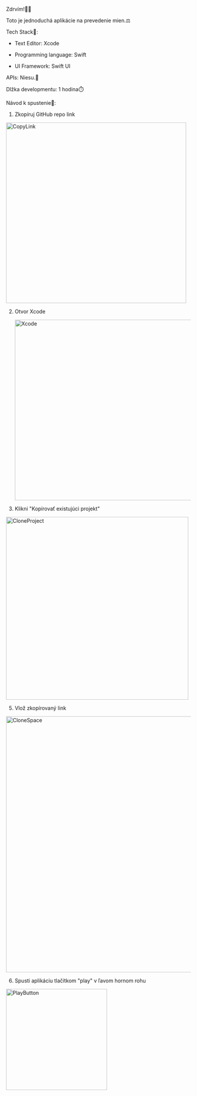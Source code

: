 Zdrvím!🙋‍♂️

Toto je jednoduchá aplikácie na prevedenie mien.⚖️

Tech Stack📒:

- Text Editor: Xcode

- Programming language: Swift

- UI Framework: Swift UI

APIs: Niesu.🚫

Dlžka developmentu: 1 hodina⏱️

Návod k spustenie📜:

1. Zkopíruj GitHub repo link

<img width="491" alt="CopyLink" src="https://github.com/Andre-zukko/CurrencyTransfer/assets/145490579/fcd5cd77-718a-4271-879d-ed931fccbfc8">

2. Otvor Xcode
   
   <img width="491" alt="Xcode" src="https://github.com/Andre-zukko/CurrencyTransfer/assets/145490579/4e757bd4-562b-4355-8f57-a256ba43c1cc">
   
3. Klikni "Kopírovať existujúci projekt"

<img width="497" alt="CloneProject" src="https://github.com/Andre-zukko/CurrencyTransfer/assets/145490579/ff0c0a34-4d1e-4bb1-bf90-cbb18c5806cc">


5. Vlož zkopírovaný link

<img width="696" alt="CloneSpace" src="https://github.com/Andre-zukko/CurrencyTransfer/assets/145490579/7e732958-0e17-4d27-991b-978e17414755">


6. Spusti aplikáciu tlačítkom "play" v ľavom hornom rohu

<img width="275" alt="PlayButton" src="https://github.com/Andre-zukko/CurrencyTransfer/assets/145490579/e75afeb3-8af1-4af3-af48-c4506bc73d87">

